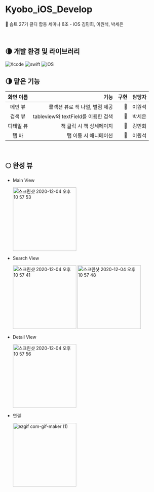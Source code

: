 # Kyobo_iOS_Develop
🌟 솝트 27기 클디 합동 세미나 6조 - iOS 김민희, 이원석, 박세은

<br>

## 🌘 개발 환경 및 라이브러리
![Xcode](https://img.shields.io/badge/Xcode-12.2-blue)
![swift](https://img.shields.io/badge/swift-5.0-green)
![iOS](https://img.shields.io/badge/iOS-14.0-yellow)


## 🌗 맡은 기능

|  화면 이름 | 기능 | 구현 |담당자|
|:--------:|--------:| --------:|--------:|
|메인 뷰|콜렉션 뷰로 책 나열, 별점 제공|🔵|이원석|
|검색 뷰 |tableview와 textField를 이용한 검색|🔵|박세은|
|디테일 뷰|책 클릭 시 책 상세페이지|🔵|김민희|
|탭 바|탭 이동 시 애니메이션|🔵|이원석|

<br>


## 🌕 완성 뷰
- Main View

    <img width="200" alt="스크린샷 2020-12-04 오후 10 57 53" src="https://user-images.githubusercontent.com/51286963/101172916-25f07d00-3685-11eb-9cdb-9fe0e7405401.png">

- Search View

    <img width="200" alt="스크린샷 2020-12-04 오후 10 57 41" src="https://user-images.githubusercontent.com/51286963/101172926-2ab53100-3685-11eb-8361-12bf69c11efe.png">
    <img width="200" alt="스크린샷 2020-12-04 오후 10 57 48" src="https://user-images.githubusercontent.com/51286963/101172928-2be65e00-3685-11eb-860c-f8b871d089bb.png">

- Detail View

    <img width="200" alt="스크린샷 2020-12-04 오후 10 57 56" src="https://user-images.githubusercontent.com/51286963/101172935-2db02180-3685-11eb-93e0-16f76f1eac63.png">

- 연결

    <img width="200" alt="ezgif com-gif-maker (1)" src="https://user-images.githubusercontent.com/51286963/101173410-db233500-3685-11eb-9639-706f63a2a861.gif">
